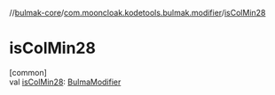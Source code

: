 //[bulmak-core](../../index.md)/[com.mooncloak.kodetools.bulmak.modifier](index.md)/[isColMin28](is-col-min28.md)

# isColMin28

[common]\
val [isColMin28](is-col-min28.md): [BulmaModifier](-bulma-modifier/index.md)
